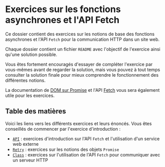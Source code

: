 # Exercices sur les fonctions asynchrones et l'API Fetch

Ce dossier contient des exercices sur les notions de base des fonctions asynchrones et l'API `Fetch` pour la communication HTTP dans un site web.

Chaque dossier contient un fichier `README` avec l'objectif de l'exercice ainsi qu'une solution possible.

Vous êtes fortement encouragés d'essayer de compléter l'exercice par vous-mêmes avant de regarder la solution, mais vous pouvez à tout temps consulter la solution finale pour mieux comprendre le fonctionnement des différentes notions.

La documentation de [DOM sur Promise](https://developer.mozilla.org/en-US/docs/Web/JavaScript/Reference/Global_Objects/Promise) et l'API [Fetch](https://developer.mozilla.org/en-US/docs/Web/API/Fetch_API) vous sera également utile pour les exercices.

## Table des matières

Voici les liens vers les différents exercices et leurs énoncés. Vous êtes conseillés de commencer par l'exercice d'introduction :

- [`API`](./API/README.MD) : exercices d'introduction sur l'API `Fetch` et l'utilisation d'un service web externe
- [`Retry`](./Retry/README.MD) : exercices sur les notions des objets `Promise`
- [`Class`](./Class/README.MD) : exercices sur l'utilisation de l'API `Fetch` pour communiquer avec un serveur HTTP